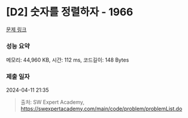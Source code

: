 # [D2] 숫자를 정렬하자 - 1966 

[문제 링크](https://swexpertacademy.com/main/code/problem/problemDetail.do?contestProbId=AV5PrmyKAWEDFAUq) 

### 성능 요약

메모리: 44,960 KB, 시간: 112 ms, 코드길이: 148 Bytes

### 제출 일자

2024-04-11 21:35



> 출처: SW Expert Academy, https://swexpertacademy.com/main/code/problem/problemList.do